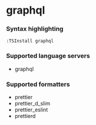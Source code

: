 # graphql

### Syntax highlighting

```vim
:TSInstall graphql
```

### Supported language servers

- graphql

### Supported formatters

- prettier
- prettier_d_slim
- prettier_eslint
- prettierd
